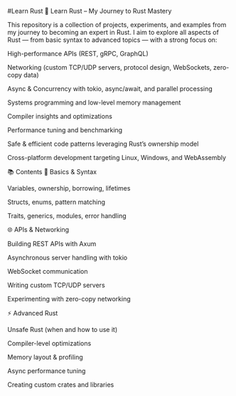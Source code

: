 #Learn Rust
🦀 Learn Rust – My Journey to Rust Mastery

This repository is a collection of projects, experiments, and examples from my journey to becoming an expert in Rust.
I aim to explore all aspects of Rust — from basic syntax to advanced topics — with a strong focus on:

High-performance APIs (REST, gRPC, GraphQL)

Networking (custom TCP/UDP servers, protocol design, WebSockets, zero-copy data)

Async & Concurrency with tokio, async/await, and parallel processing

Systems programming and low-level memory management

Compiler insights and optimizations

Performance tuning and benchmarking

Safe & efficient code patterns leveraging Rust’s ownership model

Cross-platform development targeting Linux, Windows, and WebAssembly

📚 Contents
🚀 Basics & Syntax

Variables, ownership, borrowing, lifetimes

Structs, enums, pattern matching

Traits, generics, modules, error handling

🌐 APIs & Networking

Building REST APIs with Axum

Asynchronous server handling with tokio

WebSocket communication

Writing custom TCP/UDP servers

Experimenting with zero-copy networking

⚡ Advanced Rust

Unsafe Rust (when and how to use it)

Compiler-level optimizations

Memory layout & profiling

Async performance tuning

Creating custom crates and libraries
